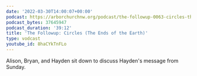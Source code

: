 ```yaml
---
date: '2022-03-30T14:00:07+00:00'
podcast: https://arborchurchnw.org/podcast/the-followup-0063-circles-the-ends-of-the-earth-.mp3
podcast_bytes: 37645947
podcast_duration: '39:12'
title: 'The Followup: Circles (The Ends of the Earth)'
type: vodcast
youtube_id: 8haCYkTnFLo
---
```


Alison, Bryan, and Hayden sit down to discuss Hayden's message from Sunday.